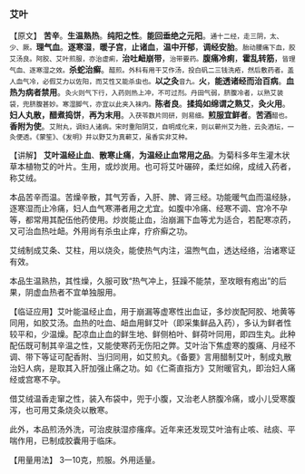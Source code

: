 ### 艾叶

【原文】  **苦辛**。**生温熟热**。**纯阳之性**。**能回垂绝之元阳**。<small>通十二经，走三阴，太、少、厥。</small>**理气血**。**逐寒湿**，**暖子宫**，**止诸血**，**温中开郁**，**调经安胎**。<small>胎动腰痛下血，胶艾汤良。阿胶、艾叶煎服，亦治虚痢，</small>**治吐衄崩带**，<small>治带要药。</small>**腹痛冷痢**，**霍乱转筋**，<small>皆理气血、逐寒湿之效。</small>**杀蛇治癣**。<small>醋煎。外科有用干艾作汤，投白矾二三钱洗疮，然后敷药者。盖人血气冷，必假艾力以佐阳，而艾性又能杀虫也。</small>**以之灸**<small>音九。</small>**火**，**能透诸经而治百病**。**血热为病者禁用**。<small>灸火则气下行，入药则热上冲，不可过剂。丹田气弱，脐腹冷者，以熟艾装袋，兜脐腹甚妙。寒湿脚气，亦宜以此夹入袜内。</small>**陈者良**。**揉捣如绵谓之熟艾**，**灸火用**。**妇人丸散，醋煮捣饼**，**再为末用**。<small>入茯苓数片同研，则易细。</small>**煎服宜鲜者**。**苦酒**<small>醋也。</small>**香附为使**。<small>艾附丸，调妇人诸病。宋时重阳阴艾，自明成化来，则以蕲州艾为胜，云灸酒坛，一灸便透。《蒙笙》、《发明》并以野艾为真蕲艾，虽香实非艾种。</small>

【讲解】  **艾叶温经止血**、**散寒止痛**，**为温经止血常用之品**。为菊科多年生灌木状草本植物艾的叶片。生用，或炒炭用。也可将艾叶碾碎，柔烂如绵，成绒入药者，称艾绒。

本品苦辛而温。苦燥辛散，其气芳香，入肝、脾、肾三经。功能暖气血而温经脉，逐寒湿而止冷痛，妇人血气寒滞者用之尤宜。如腹中冷痛、经寒不调、宫冷不孕等，都常用其配伍他药使用。炒炭能止血，治崩漏下血等尤为适合，若配寒凉药，又可治血热吐衄。外用尚有杀虫止痒，疗疥癣之功。

艾绒制成艾条、艾柱，用以烧灸，能使热气内注，温煦气血，透达经络，治诸寒证有效。

本品生温熟热，其性燥，久服可致“热气冲上，狂躁不能禁，至攻眼有疱出”的后果，阴虚血热者不宜单独服用。

【临证应用】艾叶能温经止血，用于崩漏等虚寒性出血证，多炒炭配阿胶、地黄等同用，如胶艾汤。血热的吐血、衄血用鲜艾叶（即采集鲜品入药），多认为鲜者性较平和，少温燥。配凉血止血的鲜生地、鲜侧柏叶、鲜荷叶同用，即四生丸。此种配伍既可制其辛温之性，又能使寒药无伤阳之弊。艾叶治下焦虚寒的腹痛、月经不调、带下等证可配香附、当归同用，如艾煎丸。《备要》言用醋制艾叶，制成丸散治妇人病，是取其入肝加强止痛之功。如《仁斋直指方》艾附暖官丸，即治妇人痛经或宫寒不孕。

借艾绒温香走窜之性，装入布袋中，兜于小腹，又治老人脐腹冷痛，或小儿受寒腹泻，也可用艾条烧灸以散寒。

此外，本品煎汤外洗，可治皮肤湿疹瘙痒。近年来还发现艾叶油有止咳、祛痰、平喘作用，已制成胶囊用于临床。

【用量用法】  3一10克，煎服。外用适量。
